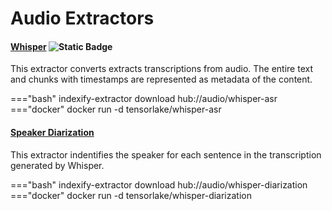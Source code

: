 # Audio Extractors

#### [Whisper](https://github.com/tensorlakeai/indexify-extractors/tree/main/audio/whisper-asr) ![Static Badge](https://img.shields.io/badge/GPU%20Accelerated-green?logo=nvidia&logoColor=ffffff)
This extractor converts extracts transcriptions from audio. The entire text and
chunks with timestamps are represented as metadata of the content.

==="bash"
    indexify-extractor download hub://audio/whisper-asr
==="docker"
    docker run -d tensorlake/whisper-asr

#### [Speaker Diarization](https://github.com/tensorlakeai/indexify-extractors/tree/main/audio/whisper-diarization)
This extractor indentifies the speaker for each sentence in the transcription generated by Whisper.

==="bash"
    indexify-extractor download hub://audio/whisper-diarization
==="docker"
    docker run -d tensorlake/whisper-diarization
